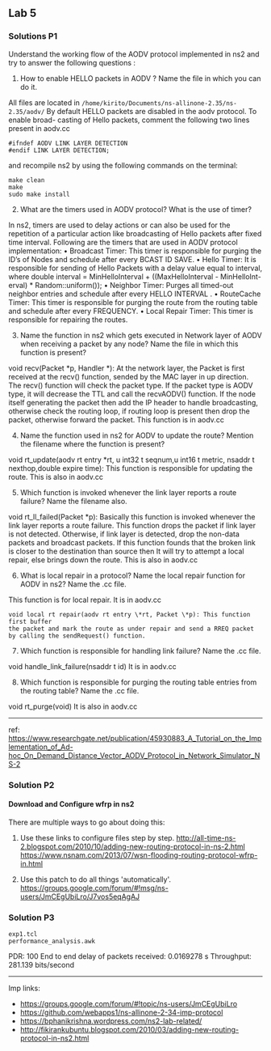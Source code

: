 ## Lab 5

### Solutions P1
Understand the working flow of the AODV protocol implemented in ns2 and try to answer the following questions :
1. How to enable HELLO packets in AODV ? Name the file in which you can do it.

All files are located in `/home/kirito/Documents/ns-allinone-2.35/ns-2.35/aodv/`
By default HELLO packets are disabled in the aodv protocol. To enable broad-
casting of Hello packets, comment the following two lines present in aodv.cc
```
#ifndef AODV LINK LAYER DETECTION
#endif LINK LAYER DETECTION;
``` 
and recompile ns2 by using the following
commands on the terminal:
```
make clean
make
sudo make install
```

2. What are the timers used in AODV protocol? What is the use of timer?

In ns2, timers are used to delay actions or can also be used for the repetition of
a particular action like broadcasting of Hello packets after fixed time interval.
Following are the timers that are used in AODV protocol implementation:
• Broadcast Timer: This timer is responsible for purging the ID’s of Nodes
and schedule after every BCAST ID SAVE.
• Hello Timer: It is responsible for sending of Hello Packets with a delay
value equal to interval, where
double interval = MinHelloInterval + ((MaxHelloInterval - MinHelloInt-
erval) * Random::uniform());
• Neighbor Timer: Purges all timed-out neighbor entries and schedule after
every HELLO INTERVAL .
• RouteCache Timer: This timer is responsible for purging the route from
the routing table and schedule after every FREQUENCY.
• Local Repair Timer: This timer is responsible for repairing the routes.

3. Name the function in ns2 which gets executed in Network layer of AODV when receiving a packet by any node? Name the file in which this function is present?

void recv(Packet \*p, Handler \*): At the network layer, the Packet is first
received at the recv() function, sended by the MAC layer in up direction.
The recv() function will check the packet type. If the packet type is AODV
type, it will decrease the TTL and call the recvAODV() function.
If the node itself generating the packet then add the IP header to handle
broadcasting, otherwise check the routing loop, if routing loop is present
then drop the packet, otherwise forward the packet.
This function is in aodv.cc

4. Name the function used in ns2 for AODV to update the route? Mention the filename where the function is present?

void rt_update(aodv rt entry \*rt, u int32 t seqnum,u int16 t metric, nsaddr t
nexthop,double expire time): This function is responsible for updating the
route.
This is also in aodv.cc

5. Which function is invoked whenever the link layer reports a route failure? Name the filename also.

void rt_ll_failed(Packet \*p): Basically this function is invoked whenever
the link layer reports a route failure. This function drops the packet if
link layer is not detected. Otherwise, if link layer is detected, drop the
non-data packets and broadcast packets. If this function founds that the
broken link is closer to the destination than source then It will try to
attempt a local repair, else brings down the route.
This is also in aodv.cc

6. What is local repair in a protocol? Name the local repair function for AODV in ns2? Name the .cc file.

This function is for local repair. It is in aodv.cc
```
void local rt repair(aodv rt entry \*rt, Packet \*p): This function first buffer
the packet and mark the route as under repair and send a RREQ packet
by calling the sendRequest() function.
```

7. Which function is responsible for handling link failure? Name the .cc file.

void handle_link_failure(nsaddr t id)
It is in aodv.cc

8. Which function is responsible for purging the routing table entries from the routing table? Name the .cc file.

void rt_purge(void)
It is also in aodv.cc

*** 
ref: 	https://www.researchgate.net/publication/45930883_A_Tutorial_on_the_Implementation_of_Ad-hoc_On_Demand_Distance_Vector_AODV_Protocol_in_Network_Simulator_NS-2

### Solution P2
#### Download and Configure wfrp in ns2 
There are multiple ways to go about doing this:
1. Use these links to configure files step by step.
http://all-time-ns-2.blogspot.com/2010/10/adding-new-routing-protocol-in-ns-2.html  
https://www.nsnam.com/2013/07/wsn-flooding-routing-protocol-wfrp-in.html

2. Use this patch to do all things 'automatically'.  
https://groups.google.com/forum/#!msg/ns-users/JmCEgUbiLro/J7vos5eqAgAJ

### Solution P3
```
exp1.tcl
performance_analysis.awk
```
PDR:	 100
End to end delay of packets received:	 0.0169278 s
Throughput:			 281.139 bits/second

*** 
Imp links:
* https://groups.google.com/forum/#!topic/ns-users/JmCEgUbiLro
* https://github.com/webapps1/ns-allinone-2-34-imp-protocol
* https://bphanikrishna.wordpress.com/ns2-lab-related/
* http://fikirankubuntu.blogspot.com/2010/03/adding-new-routing-protocol-in-ns2.html
